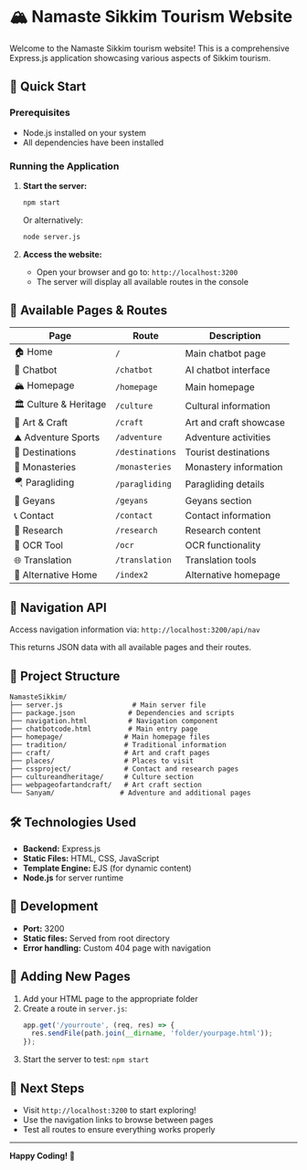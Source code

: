 # 🏔️ Namaste Sikkim Tourism Website

Welcome to the Namaste Sikkim tourism website! This is a comprehensive Express.js application showcasing various aspects of Sikkim tourism.

## 🚀 Quick Start

### Prerequisites
- Node.js installed on your system
- All dependencies have been installed

### Running the Application

1. **Start the server:**
   ```bash
   npm start
   ```
   Or alternatively:
   ```bash
   node server.js
   ```

2. **Access the website:**
   - Open your browser and go to: `http://localhost:3200`
   - The server will display all available routes in the console

## 📍 Available Pages & Routes

| Page | Route | Description |
|------|-------|-------------|
| 🏠 Home | `/` | Main chatbot page |
| 🤖 Chatbot | `/chatbot` | AI chatbot interface |
| 🏔️ Homepage | `/homepage` | Main homepage |
| 🏛️ Culture & Heritage | `/culture` | Cultural information |
| 🎨 Art & Craft | `/craft` | Art and craft showcase |
| ⛰️ Adventure Sports | `/adventure` | Adventure activities |
| 🌄 Destinations | `/destinations` | Tourist destinations |
| 🕌 Monasteries | `/monasteries` | Monastery information |
| 🪂 Paragliding | `/paragliding` | Paragliding details |
| 📝 Geyans | `/geyans` | Geyans section |
| 📞 Contact | `/contact` | Contact information |
| 🔬 Research | `/research` | Research content |
| 📄 OCR Tool | `/ocr` | OCR functionality |
| 🌐 Translation | `/translation` | Translation tools |
| 🏡 Alternative Home | `/index2` | Alternative homepage |

## 🧭 Navigation API

Access navigation information via: `http://localhost:3200/api/nav`

This returns JSON data with all available pages and their routes.

## 📁 Project Structure

```
NamasteSikkim/
├── server.js                 # Main server file
├── package.json             # Dependencies and scripts
├── navigation.html          # Navigation component
├── chatbotcode.html         # Main entry page
├── homepage/               # Main homepage files
├── tradition/              # Traditional information
├── craft/                  # Art and craft pages
├── places/                 # Places to visit
├── cssproject/             # Contact and research pages
├── cultureandheritage/     # Culture section
├── webpageofartandcraft/   # Art craft section
└── Sanyam/                # Adventure and additional pages
```

## 🛠️ Technologies Used

- **Backend:** Express.js
- **Static Files:** HTML, CSS, JavaScript
- **Template Engine:** EJS (for dynamic content)
- **Node.js** for server runtime

## 🔧 Development

- **Port:** 3200
- **Static files:** Served from root directory
- **Error handling:** Custom 404 page with navigation

## 📝 Adding New Pages

1. Add your HTML page to the appropriate folder
2. Create a route in `server.js`:
   ```javascript
   app.get('/yourroute', (req, res) => {
     res.sendFile(path.join(__dirname, 'folder/yourpage.html'));
   });
   ```
3. Start the server to test: `npm start`

## 🎯 Next Steps

- Visit `http://localhost:3200` to start exploring!
- Use the navigation links to browse between pages
- Test all routes to ensure everything works properly

---

**Happy Coding! 🎉**
